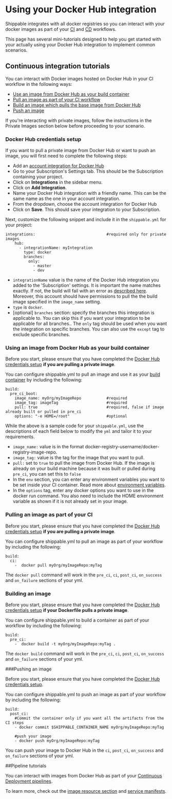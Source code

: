 # Using your Docker Hub integration

Shippable integrates with all docker registries so you can interact with your docker images as part of your [CI](../../../../ci/overview/) and [CD](../../../../pipelines/overview/) workflows.

This page has several mini-tutorials designed to help you get started with your actually using your Docker Hub integration to implement common scenarios.

## Continuous integration tutorials

You can interact with Docker images hosted on Docker Hub in your CI workflow in the following ways:

- [Use an image from Docker Hub as your build container](#customImage)
- [Pull an image as part of your CI workflow](#pullImage)
- [Build an image which pulls the base image from Docker Hub](#buildImage)
- [Push an image](#pushImage)

If you're interacting with private images, follow the instructions in the Private Images section below before proceeding to your scenario.

<a name="dockerHubCreds"></a>
### Docker Hub credentials setup

If you want to pull a private image from Docker Hub or want to push an image, you will first need to complete the following steps:

* Add an [account integration for Docker Hub](../../../../integrations/imageRegistries/dockerHub/)
* Go to your Subscription's Settings tab. This should be the Subscription containing your project.
* Click on **Integrations** in the sidebar menu.
* Click on **Add Integration**.
* Name your Docker Hub integration with a friendly name. This can be the same name as the one in your account integration.
* From the dropdown, choose the account integration for Docker Hub
* Click on **Save**. This should save your integration to your Subscription.

Next, customize the following snippet and include it in the `shippable.yml` for your project:

```
integrations:                               #required only for private images
    hub:
      - integrationName: myIntegration    
        type: docker                        
        branches:                           
          only:
            - master
            - dev
```
- `integrationName` value is the name of the Docker Hub integration you added to the 'Subscription' settings. It is important the name matches exactly. If not, the build will fail with an error as  [described here](/ci/troubleshoot/#integration-name-specified-in-yml-does-not-match). Moreover, this account should have permissions to pull the the build image specified in the `image_name` setting.
- `type` is `docker`.
- [optional] `branches` section: specify the branches this integration is applicable to. You can skip this if you want your integration to be applicable for all branches.. The `only` tag should be used when you want the integration on specific branches. You can also use the `except` tag to exclude specific branches.

<a name="customImage"></a>
### Using an image from Docker Hub as your build container

Before you start, please ensure that you have completed the [Docker Hub credentials setup](#dockerHubCreds) **if you are pulling a private image**.

You can configure shippable.yml to pull an image and use it as your [build container](../../../../ci/overview/#ciWorkflow) by including the following:

```
build:
  pre_ci_boot:
    image_name: myOrg/myImageRepo           #required
    image_tag: imageTag                     #required
    pull: true                              #required, false if image already built or pulled in pre_ci
    options: "-e HOME=/root"                #optional

```
While the above is a sample code for your `shippable.yml`, use the descriptions of each field below to modify the `yml` and tailor it to your requirements.

- `image_name:` value is in the format docker-registry-username/docker-registry-image-repo.
- `image_tag:` value is the tag for the image that you want to pull.
- `pull:` set to `true` to pull the image from Docker Hub. If the image is already on your build machine because it was built or pulled during `pre_ci`, you can set this to `false`
- In the `env` section, you can enter any environment variables you want to be set inside your CI container. Read more about [environment variables](/ci/advancedOptions/envVar/).
- In the `options` tag, enter any docker options you want to use in the docker run command. You also need to include the HOME environment variable as shown if it is not already set in your image.

<a name="pullImage"></a>
### Pulling an image as part of your CI

Before you start, please ensure that you have completed the [Docker Hub credentials setup](#dockerHubCreds) **if you are pulling a private image**.

You can configure shippable.yml to pull an image as part of your workflow by including the following:

```
build:
  ci:
    -  docker pull myOrg/myImageRepo:myTag
```

The `docker pull` command will work in the `pre_ci`, `ci`, `post_ci`, `on_success` and `on_failure` sections of your yml.

<a name="buildImage"></a>
### Building an image

Before you start, please ensure that you have completed the [Docker Hub credentials setup](#dockerHubCreds) **if your Dockerfile pulls a private image**.

You can configure shippable.yml to build a container as part of your workflow by including the following:

```
build:
  pre_ci:
    -  docker build -t myOrg/myImageRepo:myTag .
```
The `docker build` command will work in the `pre_ci`, `ci`, `post_ci`, `on_success` and `on_failure` sections of your yml.

<a name="pushImage"></a>
###Pushing an image

Before you start, please ensure that you have completed the [Docker Hub credentials setup](#dockerHubCreds).

You can configure shippable.yml to push an image as part of your workflow by including the following:

```
build:
  post_ci:
    #Commit the container only if you want all the artifacts from the CI steps
    - docker commit $SHIPPABLE_CONTAINER_NAME myOrg/myImageRepo:myTag

    #push your image
    - docker push myOrg/myImageRepo:myTag
```

You can push your image to Docker Hub in the `ci`, `post_ci`, `on_success` and `on_failure` sections of your yml.

##Pipeline tutorials

You can interact with images from Docker Hub as part of your [Continuous Deployment pipelines](../../../../pipelines/overview/).

To learn more, check out the [image resource section](../../../../pipelines/resources/image/) and [service manifests](../../../../pipelines/jobs/manifest/).
